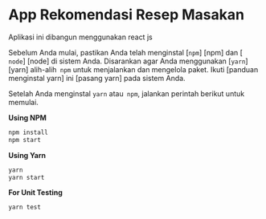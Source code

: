 # App Rekomendasi Resep Masakan

Aplikasi ini dibangun menggunakan react js

Sebelum Anda mulai, pastikan Anda telah menginstal [`npm`] [npm] dan [` node`] [node] di sistem Anda. Disarankan agar Anda menggunakan [`yarn`] [yarn] alih-alih` npm` untuk menjalankan dan mengelola paket. Ikuti [panduan menginstal yarn] ini [pasang yarn] pada sistem Anda.

Setelah Anda menginstal `yarn` atau` npm`, jalankan perintah berikut untuk memulai.

**Using NPM**

```sh
npm install
npm start
```

**Using Yarn**

```sh
yarn
yarn start
```

**For Unit Testing**
```sh
yarn test
```

<!-- Anda bisa melihat live demonya melalui link heroku dibawah ini: -->

[demo at heroku]: https://
